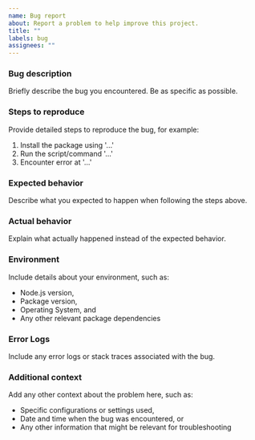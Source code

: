 ```yaml
---
name: Bug report
about: Report a problem to help improve this project.
title: ""
labels: bug
assignees: ""
---
```


### Bug description

Briefly describe the bug you encountered. Be as specific as possible.

### Steps to reproduce

Provide detailed steps to reproduce the bug, for example:

1. Install the package using '...'
2. Run the script/command '...'
3. Encounter error at '...'

### Expected behavior

Describe what you expected to happen when following the steps above.

### Actual behavior

Explain what actually happened instead of the expected behavior.

### Environment

Include details about your environment, such as:

-  Node.js version,
-  Package version,
-  Operating System, and
-  Any other relevant package dependencies

### Error Logs

Include any error logs or stack traces associated with the bug.

### Additional context

Add any other context about the problem here, such as:

-  Specific configurations or settings used,
-  Date and time when the bug was encountered, or
-  Any other information that might be relevant for troubleshooting
